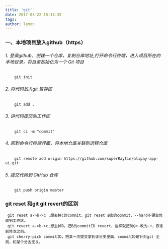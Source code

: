```yaml
---
title: 'git'
date: 2017-03-22 15:11:35
tags:
author: lemon
---
```

### 一、本地项目放入github（https） 
###### 1. 登录github，创建一个仓库，复制仓库地址,打开命令行终端，进入项目所在的本地目录，将目录初始化为一个 Git 项目
```base
    git init
```
     
###### 2. 将代码放入git 暂存区
```base
    git add .
```
###### 3. 讲代码提交到工作区
```base
    git ci -m "commit"
```
###### 4. 回到命令行终端界面，将本地仓库关联到远程仓库
```base
    git remote add origin https://github.com/superRaytin/alipay-app-ui.git
```
###### 5. 提交代码到 GitHub 仓库
``` base
    git push origin master
```
### git reset 和git git revert的区别
``` base
 git reset a->b->c ,想去掉c的commit，git reset 到b的commit，--hard不保留修改到工作区。
 git revert a->b->c,想去掉B，把B的commitID revert，这样就把B的+-改为-+，恢复到修改之前。
 git cherry-pick commitID，把某一次提交拿到该分支里面，commitID是针对git 全局，和某个分支无关。
```
